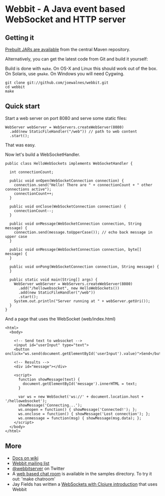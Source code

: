 Webbit - A Java event based WebSocket and HTTP server
=====================================================

Getting it
-----------

[Prebuilt JARs are available](http://search.maven.org/#search%7Cga%7C1%7Cwebbit) from the central Maven repository.

Alternatively, you can get the latest code from Git and build it yourself:

Build is done with `make`. On OS-X and Linux this should work out of the box. On Solaris, use `gmake`. On Windows you will need Cygwing.

    git clone git://github.com/joewalnes/webbit.git
    cd webbit
    make

Quick start
-----------

Start a web server on port 8080 and serve some static files:

    WebServer webServer = WebServers.createWebServer(8080)
      .add(new StaticFileHandler("/web")) // path to web content
      .start();

That was easy.

Now let's build a WebSocketHandler.

    public class HelloWebSockets implements WebSocketHandler {
    
      int connectionCount;
      
      public void onOpen(WebSocketConnection connection) {
        connection.send("Hello! There are " + connectionCount + " other connections active");
        connectionCount++;
      }
      
      public void onClose(WebSocketConnection connection) {
        connectionCount--;
      }
      
      public void onMessage(WebSocketConnection connection, String message) {
        connection.send(message.toUpperCase()); // echo back message in upper case
      }
    
      public void onMessage(WebSocketConnection connection, byte[] message) {
      }

      public void onPong(WebSocketConnection connection, String message) {
      }

      public static void main(String[] args) {
        WebServer webServer = WebServers.createWebServer(8080)
          .add("/hellowebsocket", new HelloWebSockets())
          .add(new StaticFileHandler("/web"))
          .start();
        System.out.println("Server running at " + webServer.getUri());
      }
    }
    
And a page that uses the WebSocket (web/index.html)

    <html>
      <body>

        <!-- Send text to websocket -->
        <input id="userInput" type="text">
        <button onclick="ws.send(document.getElementById('userInput').value)">Send</button>

        <!-- Results -->
        <div id="message"></div>

        <script>
          function showMessage(text) {
            document.getElementById('message').innerHTML = text;
          }

          var ws = new WebSocket('ws://' + document.location.host + '/hellowebsocket');
          showMessage('Connecting...');
          ws.onopen = function() { showMessage('Connected!'); };
          ws.onclose = function() { showMessage('Lost connection'); };
          ws.onmessage = function(msg) { showMessage(msg.data); };
        </script>
      </body>
    </html>

More
-----------

+   [Docs on wiki](https://github.com/joewalnes/webbit/wiki)
+   [Webbit mailing list](http://groups.google.com/group/webbit)
+   [@webbitserver](http://twitter.com/webbitserver) on Twitter
+   A [web based chat room](https://github.com/joewalnes/webbit/tree/master/src/test/java/samples/chatroom) is available in the samples directory. To try it out: 'make chatroom'
+   Jay Fields has written a [WebSockets with Clojure introduction](http://blog.jayfields.com/2011/02/clojure-web-socket-introduction.html) that uses Webbit
